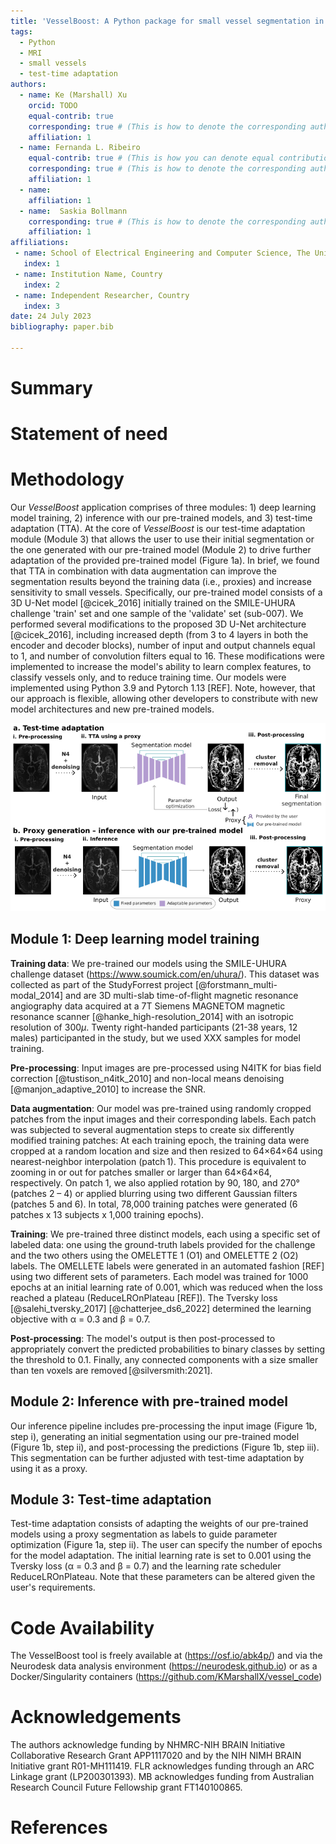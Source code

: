```yaml
---
title: 'VesselBoost: A Python package for small vessel segmentation in human magnetic resonance angiography data'
tags:
  - Python
  - MRI
  - small vessels
  - test-time adaptation
authors:
  - name: Ke (Marshall) Xu
    orcid: TODO
    equal-contrib: true
    corresponding: true # (This is how to denote the corresponding author)
    affiliation: 1
  - name: Fernanda L. Ribeiro
    equal-contrib: true # (This is how you can denote equal contributions between multiple authors)
    corresponding: true # (This is how to denote the corresponding author)
    affiliation: 1
  - name:  
    affiliation: 1
  - name:  Saskia Bollmann
    corresponding: true # (This is how to denote the corresponding author)
    affiliation: 1
affiliations:
 - name: School of Electrical Engineering and Computer Science, The University of Queensland, Brisbane, Australia 
   index: 1
 - name: Institution Name, Country
   index: 2
 - name: Independent Researcher, Country
   index: 3
date: 24 July 2023
bibliography: paper.bib

---
```


# Summary



# Statement of need


# Methodology

Our *VesselBoost* application comprises of three modules: 1) deep learning model training, 2) inference with our pre-trained models, and 3) test-time adaptation (TTA). At the core of *VesselBoost* is our test-time adaptation module (Module 3) that allows the user to use their initial segmentation or the one generated with our pre-trained model (Module 2) to drive further adaptation of the provided pre-trained model (Figure 1a). In brief, we found that TTA in combination with data augmentation can improve the segmentation results beyond the training data (i.e., proxies) and increase sensitivity to small vessels. Specifically, our pre-trained model consists of a 3D U-Net model [@cicek_2016] initially trained on the SMILE-UHURA challenge 'train' set and one sample of the 'validate' set (sub-007). We performed several modifications to the proposed 3D U-Net architecture [@cicek_2016], including increased depth (from 3 to 4 layers in both the encoder and decoder blocks), number of input and output channels equal to 1, and number of convolution filters equal to 16. These modifications were implemented to increase the model's ability to learn complex features, to classify vessels only, and to reduce training time. Our models were implemented using Python 3.9 and Pytorch 1.13 [REF]. Note, however, that our approach is flexible, allowing other developers to constribute with new model architectures and new pre-trained models. 

![*VesselBoost* overview.\label{fig:1}](figure1_v1.png)

## Module 1: Deep learning model training
**Training data**: We pre-trained our models using the SMILE-UHURA challenge dataset (https://www.soumick.com/en/uhura/). This dataset was collected as part of the StudyForrest project [@forstmann_multi-modal_2014] and are 3D multi-slab time-of-flight magnetic resonance angiography data acquired at a 7T Siemens MAGNETOM magnetic resonance scanner [@hanke_high-resolution_2014] with an isotropic resolution of 300$\mu$. Twenty right-handed participants (21-38 years, 12 males) participanted in the study, but we used XXX samples for model training. 

**Pre-processing**: Input images are pre-processed using N4ITK for bias field correction [@tustison_n4itk_2010] and non-local means denoising [@manjon_adaptive_2010] to increase the SNR. 

**Data augmentation**: Our model was pre-trained using randomly cropped patches from the input images and their corresponding labels. Each patch was subjected to several augmentation steps to create six differently modified training patches: At each training epoch, the training data were cropped at a random location and size and then resized to 64×64×64 using nearest-neighbor interpolation (patch 1). This procedure is equivalent to zooming in or out for patches smaller or larger than 64×64×64, respectively. On patch 1, we also applied rotation by 90, 180, and 270° (patches 2 – 4) or applied blurring using two different Gaussian filters (patches 5 and 6). In total, 78,000 training patches were generated (6 patches x 13 subjects x 1,000 training epochs). 

**Training**: We pre-trained three distinct models, each using a specific set of labeled data: one using the ground-truth labels provided for the challenge and the two others using the OMELETTE 1 (O1) and OMELETTE 2 (O2) labels. The OMELLETE labels were generated in an automated fashion [REF] using two different sets of parameters. Each model was trained for 1000 epochs at an initial learning rate of 0.001, which was reduced when the loss reached a plateau (ReduceLROnPlateau [REF]). The Tversky loss [@salehi_tversky_2017] [@chatterjee_ds6_2022] determined the learning objective with α = 0.3 and β = 0.7. 

**Post-processing**: The model's output is then post-processed to appropriately convert the predicted probabilities to binary classes by setting the threshold to 0.1. Finally, any connected components with a size smaller than ten voxels are removed [@silversmith:2021]. 

 
## Module 2: Inference with pre-trained model
Our inference pipeline includes pre-processing the input image (Figure 1b, step i), generating an initial segmentation using our pre-trained model (Figure 1b, step ii), and post-processing the predictions (Figure 1b, step iii). This segmentation can be further adjusted with test-time adaptation by using it as a proxy. 

## Module 3: Test-time adaptation
Test-time adaptation consists of adapting the weights of our pre-trained models using a proxy segmentation as labels to guide parameter optimization (Figure 1a, step ii). The user can specify the number of epochs for the model adaptation. The initial learning rate is set to 0.001 using the Tversky loss (α = 0.3 and β = 0.7) and the learning rate scheduler ReduceLROnPlateau. Note that these parameters can be altered given the user's requirements.

# Code Availability
The VesselBoost tool is freely available at (https://osf.io/abk4p/) and via the
Neurodesk data analysis environment (https://neurodesk.github.io) or as a Docker/Singularity containers (https://github.com/KMarshallX/vessel_code)


# Acknowledgements

The authors acknowledge funding by NHMRC-NIH BRAIN Initiative Collaborative Research Grant APP1117020 and by the NIH NIMH BRAIN Initiative grant R01-MH111419. FLR acknowledges funding through an ARC Linkage grant (LP200301393). MB acknowledges funding from Australian Research Council Future Fellowship grant FT140100865.

# References